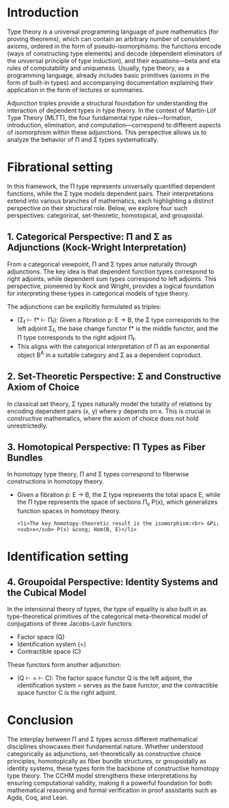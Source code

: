 <h1>Introduction</h1>

<p>Type theory is a universal programming language of pure mathematics (for proving theorems),
   which can contain an arbitrary number of consistent axioms, ordered in the form of
   pseudo-isomorphisms: the functions encode (ways of constructing type elements)
   and decode (dependent eliminators of the universal principle of type induction),
   and their equations—beta and eta rules of computability and uniqueness.
   Usually, type theory, as a programming language, already includes basic
   primitives (axioms in the form of built-in types) and accompanying
   documentation explaining their application in the form of lectures or summaries.</p>

<p>Adjunction triples provide a structural foundation for understanding
   the interaction of dependent types in type theory. In the context of
   Martin-Löf Type Theory (MLTT), the four fundamental type rules—formation,
   introduction, elimination, and computation—correspond to different
   aspects of isomorphism within these adjunctions. This perspective
   allows us to analyze the behavior of &Pi; and &Sigma; types systematically.</p>

<h1>Fibrational setting</h1>

<p>In this framework, the &Pi; type represents universally quantified dependent functions,
while the &Sigma; type models dependent pairs. Their interpretations extend into various
branches of mathematics, each highlighting a distinct perspective on their structural role.
Below, we explore four such perspectives: categorical, set-theoretic, homotopical, and groupoidal.</p>

<h2>1. Categorical Perspective: &Pi; and &Sigma; as Adjunctions (Kock-Wright Interpretation)</h2>

<p>From a categorical viewpoint, &Pi; and &Sigma; types arise naturally through adjunctions.
The key idea is that dependent function types correspond to right adjoints, while dependent
sum types correspond to left adjoints. This perspective, pioneered by Kock and Wright,
provides a logical foundation for interpreting these types in categorical models of type theory.</p>

<p>The adjunctions can be explicitly formulated as triples:</p>
<ul>
    <li>(&Sigma;<sub>f</sub> &vdash; f* &vdash; &Pi;<sub>f</sub>): Given a fibration p: E &rarr; B,
        the &Sigma; type corresponds to the left adjoint &Sigma;<sub>f</sub>, the base change
        functor f* is the middle functor, and the &Pi; type corresponds to the
        right adjoint &Pi;<sub>f</sub>.</li>
    <li>This aligns with the categorical interpretation of &Pi; as an exponential
        object B<sup>A</sup> in a suitable category and &Sigma; as a dependent coproduct.</li>
</ul>

<h2>2. Set-Theoretic Perspective: &Sigma; and Constructive Axiom of Choice</h2>

<p>In classical set theory, &Sigma; types naturally model the totality of relations by encoding dependent pairs (x, y) where y depends on x. This is crucial in constructive mathematics, where the axiom of choice does not hold unrestrictedly.</p>

<h2>3. Homotopical Perspective: &Pi; Types as Fiber Bundles</h2>

<p>In homotopy type theory, &Pi; and &Sigma; types correspond to fiberwise constructions in homotopy theory.</p>

<ul>
    <li>Given a fibration p: E &rarr; B, the &Sigma; type represents the total space E,
        while the &Pi; type represents the space of sections &Pi;<sub>x</sub> P(x),
        which generalizes function spaces in homotopy theory.</li>

    <li>The key homotopy-theoretic result is the isomorphism:<br> &Pi;<sub>x</sub> P(x) &cong; Hom(B, E)</li>
</ul>

<h1>Identification setting</h1>

<h2>4. Groupoidal Perspective: Identity Systems and the Cubical Model</h2>

<p>In the intensional theory of types, the type of equality is also built in
   as type-theoretical primitives of the categorical meta-theoretical model
   of conjugations of three Jacobs-Lavir functors:</p>

<ul>
    <li>Factor space (Q)</li>
    <li>Identification system (=)</li>
    <li>Contractible space (C)</li>
</ul>


<p>These functors form another adjunction:</p>
<ul>
    <li>(Q &vdash; = &vdash; C): The factor space functor Q is the left adjoint,
        the identification system = serves as the base functor, and the contractible
        space functor C is the right adjoint.</li>
</ul>

<h1>Conclusion</h1>

<p>The interplay between &Pi; and &Sigma; types across different mathematical
   disciplines showcases their fundamental nature. Whether understood categorically
   as adjunctions, set-theoretically as constructive choice principles, homotopically
   as fiber bundle structures, or groupoidally as identity systems, these types form
   the backbone of constructive homotopy type theory. The CCHM model strengthens
   these interpretations by ensuring computational validity, making it a powerful
   foundation for both mathematical reasoning and formal verification in proof
   assistants such as Agda, Coq, and Lean.</p>
